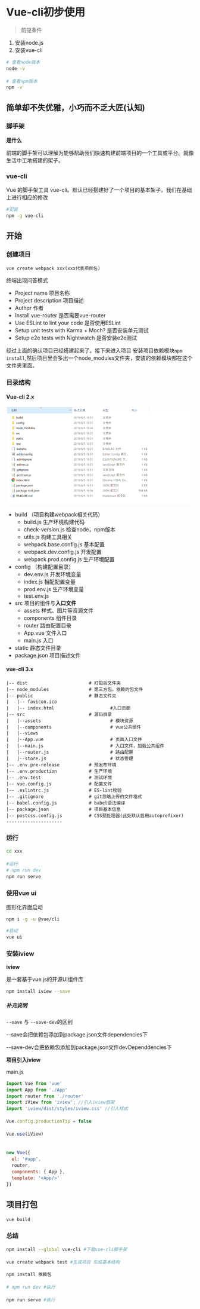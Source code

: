 # Vue-cli初步使用

> 前提条件

1. 安装node.js
2. 安装vue-cli

```bash
# 查看node版本
node -v

# 查看npm版本
npm -v
```

## 简单却不失优雅，小巧而不乏大匠(认知)

### 脚手架

**是什么**

前端的脚手架可以理解为能够帮助我们快速构建前端项目的一个工具或平台。就像生活中工地搭建的架子。

### vue-cli

 Vue 的脚手架工具 vue-cli。默认已经搭建好了一个项目的基本架子。我们在基础上进行相应的修改

```bash
#安装
npm -g vue-cli
```



## 开始

### 创建项目

`vue create webpack xxx(xxx代表项目名)`

终端出现问答模式

- Project name 项目名称
- Project description 项目描述
- Author 作者
- Install vue-router 是否需要vue-router
- Use ESLint to lint your code 是否使用ESLint
- Setup unit tests with Karma + Moch? 是否安装单元测试
- Setup e2e tests with Nightwatch 是否安装e2e测试




经过上面的确认项目已经搭建起来了。接下来进入项目 安装项目依赖模块`npm install`,然后项目里会多出一个node_modules文件夹，安装的依赖模块都在这个文件夹里面。




### 目录结构


#### Vue-cli 2.x

![](image/20190605170509.png)

- build （项目构建webpack相关代码）
  - build.js 生产环境构建代码
  - check-version.js 检查node，npm版本
  - utils.js 构建工具相关
  - webpack.base.config.js 基本配置
  - webpack.dev.config.js 开发配置
  - webpack.prod.config.js 生产环境配置
- config （构建配置目录）
  - dev.env.js 开发环境变量
  - index.js 相配配置变量
  - prod.env.js 生产环境变量
  - test.env.js
- src 项目的组件与**入口文件**
  - assets 样式、图片等资源文件
  - components 组件目录
  - router 路由配置目录
  - App.vue 文件入口
  - main.js 入口
- static 静态文件目录
- package.json 项目描述文件

#### vue-cli 3.x

```
|-- dist                       # 打包后文件夹            
|-- node_modules               # 第三方包，依赖的包文件      
|-- public                     # 静态文件夹                                   
|   |-- favicon.ico                
|   |-- index.html                     #入口页面
|-- src                        # 源码目录         
|   |--assets                          # 模块资源
|   |--components                      # vue公共组件
|   |--views                         
|   |--App.vue                         # 页面入口文件
|   |--main.js                         # 入口文件，加载公共组件
|   |--router.js                       # 路由配置
|   |--store.js                        # 状态管理
|-- .env.pre-release           # 预发布环境    
|-- .env.production            # 生产环境       
|-- .env.test                  # 测试环境  
|-- vue.config.js              # 配置文件 
|-- .eslintrc.js               # ES-lint校验                   
|-- .gitignore                 # git忽略上传的文件格式   
|-- babel.config.js            # babel语法编译                        
|-- package.json               # 项目基本信息 
|-- postcss.config.js          # CSS预处理器(此处默认启用autoprefixer)
--------------------- 
```

### 运行

```bash
cd xxx

#运行
# npm run dev
npm run serve
```

### 使用vue ui

图形化界面启动

```bash
npm i -g -u @vue/cli
```

```bash
#启动
vue ui
```


### 安装iview

**iview**

是一套基于vue.js的开源UI组件库

```bash
npm install iview --save
```

##### 补充说明

`--save` 与 `--save-dev`的区别

--save会把依赖包添加到package.json文件dependencies下

--save-dev会把依赖包添加到package.json文件devDependdencies下

**项目引入iview**

main.js

```js
import Vue from 'vue'
import App from './App'
import router from './router'
import iView from 'iview'; //引入iview框架
import 'iview/dist/styles/iview.css' //引入样式

Vue.config.productionTip = false

Vue.use(iView)


new Vue({
  el: '#app',
  router,
  components: { App },
  template: '<App/>'
})
```


## 项目打包

`vue build`


### 总结

```bash
npm install --global vue-cli #下载vue-cli脚手架

vue create webpack test #生成项目 形成基本结构

npm install 依赖包

# npm run dev #执行

npm run serve #执行
```

